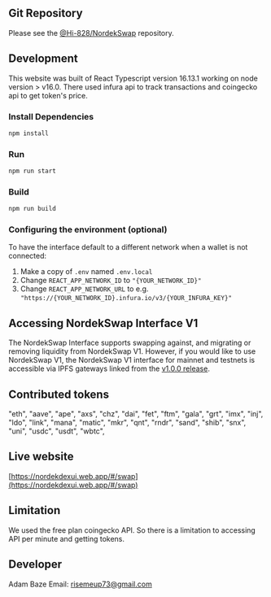 ## Git Repository

Please see the
[@Hi-828/NordekSwap](https://github.com/Hi-828/NordekSwap) 
repository.

## Development

This website was built of React Typescript version 16.13.1 working on node version > v16.0.
There used infura api to track transactions and coingecko api to get token's price. 


### Install Dependencies

```bash
npm install
```

### Run

```bash
npm run start
```
### Build

```bash
npm run build
```

### Configuring the environment (optional)

To have the interface default to a different network when a wallet is not connected:

1. Make a copy of `.env` named `.env.local`
2. Change `REACT_APP_NETWORK_ID` to `"{YOUR_NETWORK_ID}"`
3. Change `REACT_APP_NETWORK_URL` to e.g. `"https://{YOUR_NETWORK_ID}.infura.io/v3/{YOUR_INFURA_KEY}"` 

## Accessing NordekSwap Interface V1

The NordekSwap Interface supports swapping against, and migrating or removing liquidity from NordekSwap V1. However,
if you would like to use NordekSwap V1, the NordekSwap V1 interface for mainnet and testnets is accessible via IPFS gateways 
linked from the [v1.0.0 release](https://nordekdexui.web.app).

## Contributed tokens

"eth", "aave", "ape", "axs", "chz", "dai", "fet", "ftm", "gala", "grt", "imx", "inj", "ldo", "link", "mana", "matic", "mkr", "qnt", "rndr", "sand", "shib", "snx", "uni", "usdc", "usdt", "wbtc",

## Live website

[https://nordekdexui.web.app/#/swap](https://nordekdexui.web.app/#/swap)

## Limitation

We used the free plan coingecko API. So there is a limitation to accessing API per minute and getting tokens.

## Developer

Adam Baze Email: risemeup73@gmail.com